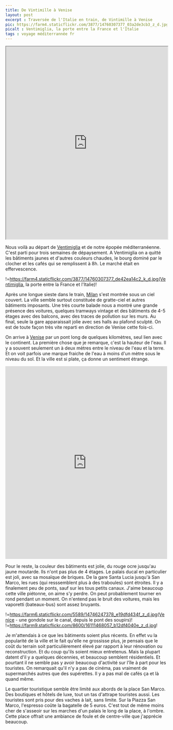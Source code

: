 ```yaml
---
title: De Vintimille à Venise
layout: post
excerpt : Traversée de l'Italie en train, de Vintimille à Venise
pic: https://farm4.staticflickr.com/3877/14760307377_03a2de3cb3_z_d.jpg
picalt : Ventimiglia, la porte entre la France et l'Italie
tags : voyage méditerrannée fr
---
```


<iframe class="map" width='100%' height='600px' src='https://a.tiles.mapbox.com/v4/vincetraveller.kpjpckbo/attribution,zoompan,geocoder,share.html?access_token=pk.eyJ1IjoidmluY2V0cmF2ZWxsZXIiLCJhIjoiMkxNUmEyVSJ9.EgFX8zbKFkf-b8UJ2M5CHQ'></iframe>

Nous voilà au départ de [Ventimiglia][vintimille] et de notre épopée méditerranéenne. C'est parti pour trois semaines de dépaysement.
A Ventimiglia on a quitté les bâtiments jaunes et d'autres couleurs chaudes, le bourg dominé par le clocher et les cafés qui se remplissent à 8h. Le marché était en effervescence.

!=https://farm4.staticflickr.com/3877/14760307377_de42ea14c2_k_d.jpg(Ventimiglia, la porte entre la France et l'Italie)!

Après une longue sieste dans le train, [Milan][milan] s'est montrée sous un ciel couvert. La ville semble surtout constituée de gratte-ciel et autres bâtiments imposants. Une très courte balade nous a montré une grande présence des voitures, quelques tramways vintage et des bâtiments de 4-5 étages avec des balcons, avec des traces de pollution sur les murs. Au final, seule la gare apparaissait jolie avec ses halls au plafond sculpté.  On est de toute façon très vite reparti en direction de Venise cette fois-ci.

On arrive à [Venise][venise] par un pont long de quelques kilomètres, seul lien avec le continent. La première chose que je remarque, c'est la hauteur de l'eau. Il y a souvent seulement un à deux mètres entre le niveau de l'eau et la terre. Et on voit parfois une marque fraiche de l'eau à moins d'un mètre sous le niveau du sol. Et la ville est si plate, ça donne un sentiment étrange.

<iframe class="map" width='100%' height='600px' frameBorder='0' src='https://a.tiles.mapbox.com/v4/vincetraveller.l1362j02/attribution,zoompan,geocoder,share.html?access_token=pk.eyJ1IjoidmluY2V0cmF2ZWxsZXIiLCJhIjoiMkxNUmEyVSJ9.EgFX8zbKFkf-b8UJ2M5CHQ'></iframe>

Pour le reste, la couleur des bâtiments est jolie, du rouge ocre jusqu'au jaune moutarde. Ils n'ont pas plus de 4 étages. Le palais ducal en particulier est joli, avec sa mosaïque de briques. De la gare Santa Lucia jusqu'à San Marco, les rues (qui resssemblent plus à des traboules) sont étroites. Il y a finalement peu de ponts, sauf sur les tous petits canaux. J'aime beaucoup cette ville piétonne, on aime s'y perdre. On peut probablement tourner en rond pendant un moment. On n'entend pas le bruit des voitures, mais les vaporetti (bateaux-bus) sont assez bruyants.

!=https://farm6.staticflickr.com/5589/14746247378_e19dfd434f_z_d.jpg(Venice - une gondole sur le canal, depuis le pont des soupirs)! !=https://farm9.staticflickr.com/8600/16111468057_b12df4040e_z_d.jpg!


Je m'attendais à ce que les bâtiments soient plus récents. En effet vu la popularité de la ville et le fait qu'elle ne grossisse plus, je pensais que le coût du terrain soit particulièrement élevé par rapport à leur rénovation ou reconstruction. Et du coup qu'ils soient mieux entretenus. Mais la plupart datent d'il y a quelques décennies, et beaucoup semblent résidentiels. Et pourtant il ne semble pas y avoir beaucoup d'activité sur l'île à part pour les touristes. On remarquait qu'il n'y a pas de cinéma, pas vraiment de supermarchés autres que des supérettes. Il y a pas mal de cafés ça et là quand même.

Le quartier touristique semble être limité aux abords de la place San Marco. Des boutiques et hôtels de luxe, tout un tas d'attrape touristes aussi. Les touristes sont pris pour des vaches à lait, sans limite. Sur la Piazza San Marco, l'espresso coûte la bagatelle de 5 euros. C'est tout de même moins cher de s'asseoir sur les marches d'un palais le long de la place, à l'ombre. Cette place offrait une ambiance de foule et de centre-ville que j'apprécie beaucoup.


[venise]: http://fr.wikipedia.org/wiki/Venise
[milan]: http://fr.wikipedia.org/wiki/Milan
[vintimille]: http://fr.wikipedia.org/wiki/Vintimille

